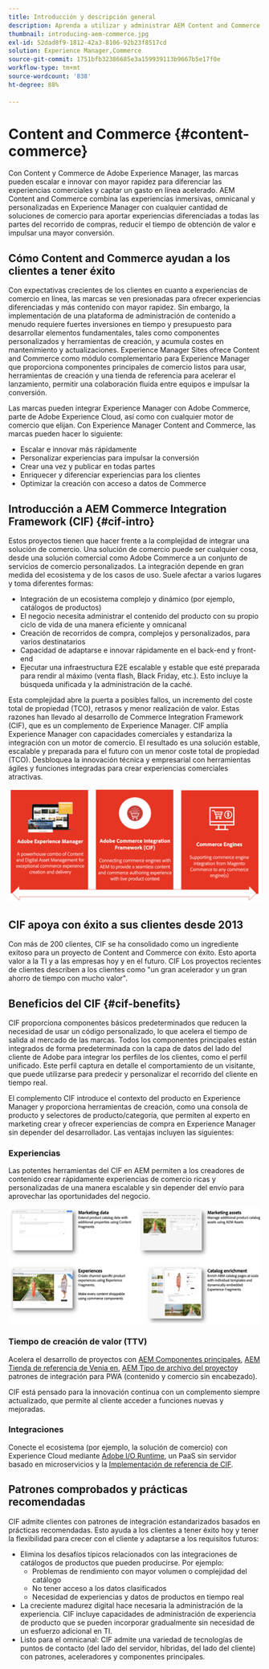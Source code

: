 ```yaml
---
title: Introducción y descripción general
description: Aprenda a utilizar y administrar AEM Content and Commerce con útiles artículos sobre integraciones y cómo empezar a utilizar AEM Storefront.
thumbnail: introducing-aem-commerce.jpg
exl-id: 52dad8f9-1812-42a3-8106-92b23f8517cd
solution: Experience Manager,Commerce
source-git-commit: 1751bfb32386685e3a159939113b9667b5e17f0e
workflow-type: tm+mt
source-wordcount: '838'
ht-degree: 88%

---
```



# Content and Commerce {#content-commerce}

Con Content y Commerce de Adobe Experience Manager, las marcas pueden escalar e innovar con mayor rapidez para diferenciar las experiencias comerciales y captar un gasto en línea acelerado. AEM Content and Commerce combina las experiencias inmersivas, omnicanal y personalizadas en Experience Manager con cualquier cantidad de soluciones de comercio para aportar experiencias diferenciadas a todas las partes del recorrido de compras, reducir el tiempo de obtención de valor e impulsar una mayor conversión.

## Cómo Content and Commerce ayudan a los clientes a tener éxito

Con expectativas crecientes de los clientes en cuanto a experiencias de comercio en línea, las marcas se ven presionadas para ofrecer experiencias diferenciadas y más contenido con mayor rapidez. Sin embargo, la implementación de una plataforma de administración de contenido a menudo requiere fuertes inversiones en tiempo y presupuesto para desarrollar elementos fundamentales, tales como componentes personalizados y herramientas de creación, y acumula costes en mantenimiento y actualizaciones. Experience Manager Sites ofrece Content and Commerce como módulo complementario para Experience Manager que proporciona componentes principales de comercio listos para usar, herramientas de creación y una tienda de referencia para acelerar el lanzamiento, permitir una colaboración fluida entre equipos e impulsar la conversión.

Las marcas pueden integrar Experience Manager con Adobe Commerce, parte de Adobe Experience Cloud, así como con cualquier motor de comercio que elijan. Con Experience Manager Content and Commerce, las marcas pueden hacer lo siguiente:

* Escalar e innovar más rápidamente
* Personalizar experiencias para impulsar la conversión
* Crear una vez y publicar en todas partes
* Enriquecer y diferenciar experiencias para los clientes
* Optimizar la creación con acceso a datos de Commerce

## Introducción a AEM Commerce Integration Framework (CIF) {#cif-intro}

Estos proyectos tienen que hacer frente a la complejidad de integrar una solución de comercio. Una solución de comercio puede ser cualquier cosa, desde una solución comercial como Adobe Commerce a un conjunto de servicios de comercio personalizados. La integración depende en gran medida del ecosistema y de los casos de uso. Suele afectar a varios lugares y toma diferentes formas:

* Integración de un ecosistema complejo y dinámico (por ejemplo, catálogos de productos)
* El negocio necesita administrar el contenido del producto con su propio ciclo de vida de una manera eficiente y omnicanal
* Creación de recorridos de compra, complejos y personalizados, para varios destinatarios
* Capacidad de adaptarse e innovar rápidamente en el back-end y front-end
* Ejecutar una infraestructura E2E escalable y estable que esté preparada para rendir al máximo (venta flash, Black Friday, etc.). Esto incluye la búsqueda unificada y la administración de la caché.

Esta complejidad abre la puerta a posibles fallos, un incremento del coste total de propiedad (TCO), retrasos y menor realización de valor. Estas razones han llevado al desarrollo de Commerce Integration Framework (CIF), que es un complemento de Experience Manager. CIF amplía Experience Manager con capacidades comerciales y estandariza la integración con un motor de comercio. El resultado es una solución estable, escalable y preparada para el futuro con un menor coste total de propiedad (TCO). Desbloquea la innovación técnica y empresarial con herramientas ágiles y funciones integradas para crear experiencias comerciales atractivas.

![Elementos del CIF](./assets/CIF/CIF_Overview.png)

## CIF apoya con éxito a sus clientes desde 2013

Con más de 200 clientes, CIF se ha consolidado como un ingrediente exitoso para un proyecto de Content and Commerce con éxito. Esto aporta valor a la TI y a las empresas hoy y en el futuro. CIF Los proyectos recientes de clientes describen a los clientes como &quot;un gran acelerador y un gran ahorro de tiempo con mucho valor&quot;.

## Beneficios del CIF {#cif-benefits}

CIF proporciona componentes básicos predeterminados que reducen la necesidad de usar un código personalizado, lo que acelera el tiempo de salida al mercado de las marcas. Todos los componentes principales están integrados de forma predeterminada con la capa de datos del lado del cliente de Adobe para integrar los perfiles de los clientes, como el perfil unificado. Este perfil captura en detalle el comportamiento de un visitante, que puede utilizarse para predecir y personalizar el recorrido del cliente en tiempo real.

El complemento CIF introduce el contexto del producto en Experience Manager y proporciona herramientas de creación, como una consola de producto y selectores de producto/categoría, que permiten al experto en marketing crear y ofrecer experiencias de compra en Experience Manager sin depender del desarrollador. Las ventajas incluyen las siguientes:

### Experiencias

Las potentes herramientas del CIF en AEM permiten a los creadores de contenido crear rápidamente experiencias de comercio ricas y personalizadas de una manera escalable y sin depender del envío para aprovechar las oportunidades del negocio.

![Elementos del CIF](./assets/CIF/CIF_Product_Experience_Management.png)

### Tiempo de creación de valor (TTV)

Acelera el desarrollo de proyectos con [AEM Componentes principales](https://www.aemcomponents.dev/), [AEM Tienda de referencia de Venia en](https://github.com/adobe/aem-cif-guides-venia), [AEM Tipo de archivo del proyecto](https://experienceleague.adobe.com/docs/experience-manager-core-components/using/developing/archetype/overview.html?lang=es)y patrones de integración para PWA (contenido y comercio sin encabezado).

CIF está pensado para la innovación continua con un complemento siempre actualizado, que permite al cliente acceder a funciones nuevas y mejoradas.

### Integraciones

Conecte el ecosistema (por ejemplo, la solución de comercio) con Experience Cloud mediante [Adobe I/O Runtime](https://www.adobe.io/apis/experienceplatform/runtime.html), un PaaS sin servidor basado en microservicios y la [Implementación de referencia de CIF](https://github.com/adobe/commerce-cif-graphql-integration-reference).

## Patrones comprobados y prácticas recomendadas

CIF admite clientes con patrones de integración estandarizados basados en prácticas recomendadas. Esto ayuda a los clientes a tener éxito hoy y tener la flexibilidad para crecer con el cliente y adaptarse a los requisitos futuros:

* Elimina los desafíos típicos relacionados con las integraciones de catálogos de productos que pueden producirse. Por ejemplo:
   * Problemas de rendimiento con mayor volumen o complejidad del catálogo
   * No tener acceso a los datos clasificados
   * Necesidad de experiencias y datos de productos en tiempo real
* La creciente madurez digital hace necesaria la administración de la experiencia. CIF incluye capacidades de administración de experiencia de producto que se pueden incorporar gradualmente sin necesidad de un esfuerzo adicional en TI.
* Listo para el omnicanal: CIF admite una variedad de tecnologías de puntos de contacto (del lado del servidor, híbridas, del lado del cliente) con patrones, aceleradores y componentes principales.
